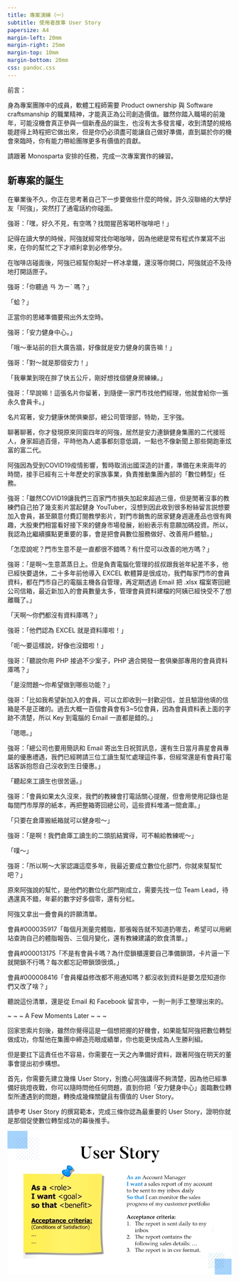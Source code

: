 ```yaml
---
title: 專案演練（一）
subtitle: 使用者故事 User Story
papersize: A4
margin-left: 20mm
margin-right: 25mm
margin-top: 10mm
margin-bottom: 20mm
css: pandoc.css
---
```


前言：

身為專案團隊中的成員，軟體工程師需要 Product ownership 與 Software craftsmanship 的職業精神，才能真正為公司創造價值。雖然你踏入職場的前幾年，可能沒機會真正參與一個新產品的誕生，也沒有太多發言權，收到清楚的規格能趕得上時程把它做出來，但是你仍必須盡可能讓自己做好準備，直到屬於你的機會來臨時，你有能力帶給團隊更多有價值的貢獻。

請跟著 Monosparta 安排的任務，完成一次專案實作的練習。

## 新專案的誕生

在畢業後不久，你正在思考著自己下一步要做些什麼的時候，許久沒聯絡的大學好友「阿強」，突然打了通電話約你碰面。

強哥：「嘿，好久不見，有空嗎？找間猩芭客喝杯咖啡吧！」

記得在讀大學的時候，阿強就經常找你喝咖啡，因為他總是常有程式作業寫不出來，在你的幫忙之下才順利拿到必修學分。

在咖啡店碰面後，阿強已經幫你點好一杯冰拿鐵，還沒等你開口，阿強就迫不及待地打開話匣子。

強哥：「你聽過 ㄢ ㄌㄧˋ 嗎？」

「蛤？」

正當你的思緒準備要飛出外太空時。

強哥：「安力健身中心。」

「哦～車站前的巨大廣告牆，好像就是安力健身的廣告嘛！」

強哥：「對～就是那個安力！」

「我畢業到現在胖了快五公斤，剛好想找個健身房練練。」

強哥：「早說嘛！這張名片你留著，到隨便一家門市找他們經理，他就會給你一張永久會員卡。」

名片寫著，安力健康休閒俱樂部，總公司管理部，特助，王宇強。

聊著聊著，你才發現原來同窗四年的阿強，居然是安力連鎖健身集團的二代接班人，身家超過百億，平時他為人處事都刻意低調，一點也不像新聞上那些開跑車炫富的富二代。

阿強因為受到COVID19疫情影響，暫時取消出國深造的計畫，準備在未來兩年的時間，接手已經有三十年歷史的家族事業，負責推動集團內部的「數位轉型」任務。

強哥：「雖然COVID19讓我們三百家門市損失加起來超過三億，但是閒著沒事的教練們自己拍了幾支影片當起健身 YouTuber，沒想到因此收到很多粉絲留言説想要加入會員，甚至願意付費訂閱教學影片，對門市銷售的居家健身週邊產品也很有興趣，大股東們相當看好接下來的健身市場發展，紛紛表示有意願加碼投資。所以，我認為比繼續擴點更重要的事，會是把會員數位服務做好、改善用戶體驗。」

「怎麼說呢？門市生意不是一直都很不錯嗎？有什麼可以改善的地方嗎？」

強哥：「是啊～生意蒸蒸日上。但是負責電腦化管理的叔叔跟我爸年紀差不多，他已經快要退休，二十多年前他導入 EXCEL 軟體算是很成功，我們每家門市的會員資料，都在門市自己的電腦主機各自管理，再定期透過 Email 把 .xlsx 檔案寄回總公司信箱，最近新加入的會員數量太多，管理會員資料建檔的阿姨已經快受不了想離職了。」

「天啊～你們都沒有資料庫嗎？」

強哥：「他們認為 EXCEL 就是資料庫啦！」

「呃～要這樣說，好像也沒錯啦！」

強哥：「聽說你用 PHP 接過不少案子，PHP 適合開發一套俱樂部專用的會員資料庫嗎？」

「是沒問題～你希望做到哪些功能？」

強哥：「比如我希望新加入的會員，可以立即收到一封歡迎信，並且驗證他填的信箱是不是正確的。過去大概一百個會員會有3~5位會員，因為會員資料表上面的字跡不清楚，所以 Key 到電腦的 Email 一直都是錯的。」

「嗯嗯。」

強哥：「總公司也要用簡訊和 Email 寄出生日祝賀訊息，還有生日當月壽星會員專屬的優惠禮遇，我們已經聘請三位工讀生幫忙處理這件事，但經常還是有會員打電話客訴抱怨自己沒收到生日優惠。」

「聽起來工讀生也很苦逼。」

強哥：「會員如果太久沒來，我們的教練會打電話關心提醒，但會用使用記錄也是每間門市厚厚的紙本，再把整箱寄回總公司，這些資料堆滿一間倉庫。」

「只要在倉庫搬紙箱就可以健身啦～」

強哥：「是啊！我們倉庫工讀生的二頭肌結實得，可不輸給教練呢～」

「噗～」

強哥：「所以啊～大家認識這麼多年，我最近要成立數位化部門，你就來幫幫忙吧？」

原來阿強說的幫忙，是他們的數位化部門剛成立，需要先找一位 Team Lead，待遇還真不錯，年薪的數字好多個零，還有分紅。

阿強又拿出一疊會員的許願清單。

會員#000035917「每個月測量完體脂，那張報告就不知道扔哪去，希望可以用網站查詢自己的體脂報告、三個月變化，還有教練建議的飲食清單。」

會員#000013175「不是有會員卡嗎？為什麼鎖櫃還要自己準備鎖頭，卡片逼一下就開鎖不行嗎？每次都忘記帶鎖頭很煩。」

會員#000008416「會員權益修改都不用通知嗎？都沒收到資料是要怎麼知道你們又改了啥？」

聽說這份清單，還是從 Email 和 Facebook 留言中，一則一則手工整理出來的。

~ ~ ~ A Few Moments Later ~ ~ ~

回家思索片刻後，雖然你覺得這是一個想把握的好機會，如果能幫阿強把數位轉型做成功，你幫他在集團中締造亮眼成績單，你也能更快成為人生勝利組。

但是要扛下這責任也不容易，你需要在一天之內準備好資料，跟著阿強在明天的董事會提出初步構想。

首先，你需要先建立幾條 User Story，別擔心阿強講得不夠清楚，因為他已經準備好挑燈夜戰，你可以隨時問他任何問題，直到你把「安力健身中心」面臨數位轉型所遭遇到的問題，轉換成幾條關鍵且有價值的 User Story。

請參考 User Story 的撰寫範本，完成三條你認為最重要的 User Story，證明你就是那個促使數位轉型成功的幕後推手。

![User Story](user-story.png)
